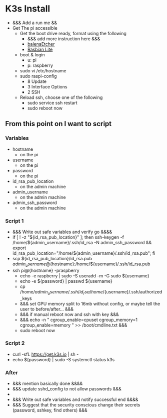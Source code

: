 # K3s Install

* &&& Add a run me &&
* Get The pi accessible
  * Get the boot drive ready, format using the following
    * &&& add more instruction here &&&
    * [balenaEtcher](https://www.balena.io/etcher/)
    * [Rasbian Lite](https://www.raspberrypi.org/software/operating-systems/)
  * boot & login
    * u: pi
    * p: raspberry
  * sudo vi /etc/hostname
  * sudo raspi-config
    * 8 Update
    * 3 Interface Options
    * 2 SSH
  * Reload ssh, choose one of the following
    * sudo service ssh restart
    * sudo reboot now

## From this point on I want to script

### Variables

* hostname
  * on the pi
* username
  * on the pi
* password
  * on the pi
* id_rsa_pub_location
  * on the admin machine
* admin_username
  * on the admin machine
* admin_ssh_password
  * on the admin machine

### Script 1

* &&& Write out safe variables and verify go &&&&
* if [ ! -z "${id_rsa_pub_location}" ]; then ssh-keygen -f /home/${admin_username}/.ssh/id_rsa -N admin_ssh_password && export id_rsa_pub_location="/home/${admin_username}/.ssh/id_rsa.pub"; fi
* scp ${id_rsa_pub_location}/id_rsa.pub ${admin_username}@${hostname}:/home/${username}/.ssh/id_rsa.pub
* ssh pi@{hostname} -praspberry
  * echo -e raspberry | sudo -S useradd -m -G sudo ${username}
  * echo -e ${password} | passwd ${username}
  * cp /home/${admin_username}/.ssh/id_rsa /home/${username}/.ssh/authorized_keys
  * &&& set GPU memory split to 16mb without config, or maybe tell the user to before/after... &&&
  * &&& if manual reboot now and ssh with key &&&
  * &&& echo -n " cgroup_enable=cpuset cgroup_memory=1 cgroup_enable=memory " >> /boot/cmdline.txt &&&
  * sudo reboot now

### Script 2

  * curl -sfL https://get.k3s.io | sh -
  * echo ${password} | sudo -S systemctl status k3s

### After

* &&& mention basically done &&&&
* &&& update sshd_config to not allow passwords &&&
* 
* &&& Write out safe variables and notify successful end &&&&
* &&& Suggest that the security conscious change their secrets (password, sshkey, find others) &&&

